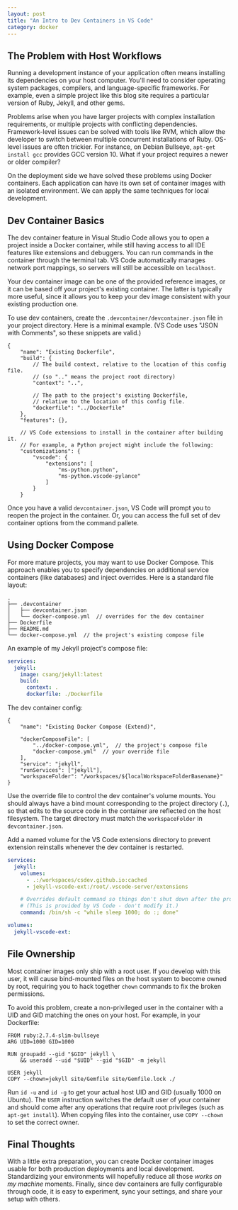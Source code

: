 ```yaml
---
layout: post
title: "An Intro to Dev Containers in VS Code"
category: docker
---
```


## The Problem with Host Workflows

Running a development instance of your application often means installing its dependencies on
your host computer. You'll need to consider operating system packages, compilers, and language-specific frameworks.
For example, even a simple project like this blog site requires a particular version of Ruby, Jekyll, and other gems.

Problems arise when you have larger projects with complex installation requirements, or multiple projects with
conflicting dependencies. Framework-level issues can be solved with tools like RVM, which allow the developer to
switch between multiple concurrent installations of Ruby. OS-level issues are often trickier. For instance,
on Debian Bullseye, `apt-get install gcc` provides GCC version 10. What if your project requires a newer or older compiler?

On the deployment side we have solved these problems using Docker containers. Each application can have its own
set of container images with an isolated environment. We can apply the same techniques for local development.

## Dev Container Basics

The dev container feature in Visual Studio Code allows you to open a project inside a Docker container, while still having
access to all IDE features like extensions and debuggers. You can run commands in the container through the terminal tab.
VS Code automatically manages network port mappings, so servers will still be accessible on `localhost`.

Your dev container image can be one of the provided reference images, or it can be based off your project's existing container.
The latter is typically more useful, since it allows you to keep your dev image consistent with your existing production one.

To use dev containers, create the `.devcontainer/devcontainer.json` file in your project directory.
Here is a minimal example. (VS Code uses "JSON with Comments", so these snippets are valid.)

```json-doc
{
    "name": "Existing Dockerfile",
    "build": {
        // The build context, relative to the location of this config file.
        // (so ".." means the project root directory)
        "context": "..",

        // The path to the project's existing Dockerfile,
        // relative to the location of this config file.
        "dockerfile": "../Dockerfile"
    },
    "features": {},

    // VS Code extensions to install in the container after building it.
    // For example, a Python project might include the following:
    "customizations": {
        "vscode": {
            "extensions": [
                "ms-python.python",
                "ms-python.vscode-pylance"
            ]
        }
    }
```

Once you have a valid `devcontainer.json`, VS Code will prompt you to reopen the project in the container.
Or, you can access the full set of dev container options from the command pallete.

## Using Docker Compose

For more mature projects, you may want to use Docker Compose. This approach enables you to specify dependencies
on additional service containers (like databases) and inject overrides. Here is a standard file layout:

```
.
├── .devcontainer
│   ├── devcontainer.json
│   └── docker-compose.yml  // overrides for the dev container
├── Dockerfile
├── README.md
└── docker-compose.yml  // the project's existing compose file
```

An example of my Jekyll project's compose file:
```yaml
services:
  jekyll:
    image: csang/jekyll:latest
    build:
      context: .
      dockerfile: ./Dockerfile
```

The dev container config:
```json-doc
{
    "name": "Existing Docker Compose (Extend)",

    "dockerComposeFile": [
        "../docker-compose.yml",  // the project's compose file
        "docker-compose.yml"  // your override file
    ],
    "service": "jekyll",
    "runServices": ["jekyll"],
    "workspaceFolder": "/workspaces/${localWorkspaceFolderBasename}"
}
```

Use the override file to control the dev container's volume mounts.
You should always have a bind mount corresponding to the project directory (`.`),
so that edits to the source code in the container are reflected on the host filesystem.
The target directory must match the `workspaceFolder` in `devcontainer.json`.

Add a named volume for the VS Code extensions directory to prevent extension reinstalls
whenever the dev container is restarted.

```yaml
services:
  jekyll:
    volumes:
      - .:/workspaces/csdev.github.io:cached
      - jekyll-vscode-ext:/root/.vscode-server/extensions

    # Overrides default command so things don't shut down after the process ends.
    # (This is provided by VS Code - don't modify it.)
    command: /bin/sh -c "while sleep 1000; do :; done"

volumes:
  jekyll-vscode-ext:
```

## File Ownership

Most container images only ship with a root user. If you develop with this user, it will cause
bind-mounted files on the host system to become owned by root, requiring you to hack together
`chown` commands to fix the broken permissions.

To avoid this problem, create a non-privileged user in the container with a UID and GID matching
the ones on your host. For example, in your Dockerfile:

```docker
FROM ruby:2.7.4-slim-bullseye
ARG UID=1000 GID=1000

RUN groupadd --gid "$GID" jekyll \
    && useradd --uid "$UID" --gid "$GID" -m jekyll

USER jekyll
COPY --chown=jekyll site/Gemfile site/Gemfile.lock ./
```

Run `id -u` and `id -g` to get your actual host UID and GID (usually 1000 on Ubuntu).
The `USER` instruction switches the default user of your container and should come after any operations
that require root privileges (such as `apt-get install`). When copying files into the container,
use `COPY --chown` to set the correct owner.

## Final Thoughts

With a little extra preparation, you can create Docker container images usable for both production deployments
and local development. Standardizing your environments will hopefully reduce all those _works on my machine_ moments.
Finally, since dev containers are fully configurable through code, it is easy to experiment, sync your settings,
and share your setup with others.

